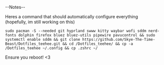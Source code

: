 --Notes--

Heres a command that should automatically configure everything (hopefully, im still working on this)

``` sudo pacman -S --needed git hyprland swww kitty waybar wofi sddm nerd-fonts dolphin firefox bluez bluez-utils pipewire pavucontrol && sudo systemctl enable sddm && git clone https://github.com/Skye-The-Time-Beast/Dotfiles_teehee.git && cd /Dotfiles_teehee/ && cp -a /Dotfiles_teehee ~/.config && cp .zshrc ~/  ```

Ensure you reboot! <3
